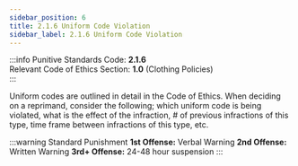 ```yaml
---
sidebar_position: 6
title: 2.1.6 Uniform Code Violation 
sidebar_label: 2.1.6 Uniform Code Violation
---
```


:::info
Punitive Standards Code: <TextColor color="#E46C07">**2.1.6**</TextColor> <br />
Relevant Code of Ethics Section: <TextColor color="#21E006">**1.0**</TextColor> (Clothing Policies) <br />
:::

Uniform codes are outlined in detail in the Code of Ethics. When deciding on a reprimand, consider the following; which uniform code is being violated, what is the effect of the infraction, # of previous infractions of this type, time frame between infractions of this type, etc.

:::warning Standard Punishment
**1st Offense:** Verbal Warning
**2nd Offense:** Written Warning
**3rd+ Offense:** 24-48 hour suspension
:::